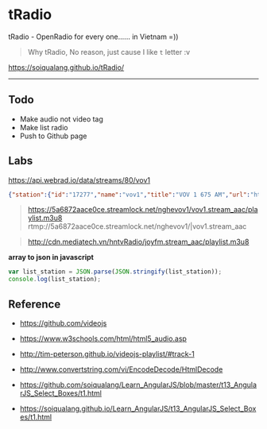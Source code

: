 # tRadio
tRadio - OpenRadio for every one...... in Vietnam =))

> Why tRadio, No reason, just cause I like `t` letter :v

https://soiqualang.github.io/tRadio/

***

## Todo
* Make audio not video tag
* Make list radio
* Push to Github page


## Labs

https://api.webrad.io/data/streams/80/vov1

```json
{"station":{"id":"17277","name":"vov1","title":"VOV 1 675 AM","url":"http:\/\/vov1.vov.vn\/","usePopup":false},"streams":[{"id":206289,"isContainer":true,"mediaType":"HTML","mime":"text\/html","posX":192,"posY":242,"url":"http:\/\/vov1.vov.vn\/"},{"id":333929,"isContainer":true,"mediaType":"HLS","mime":"application\/x-mpegURL","posX":0,"posY":0,"url":"https:\/\/5a6872aace0ce.streamlock.net\/nghevov1\/vov1.stream_aac\/playlist.m3u8"},{"id":335958,"isContainer":true,"mediaType":"Flash","mime":"audio\/mp4","posX":0,"posY":0,"url":"rtmp:\/\/5a6872aace0ce.streamlock.net\/nghevov1\/|vov1.stream_aac"}]}
```

> https://5a6872aace0ce.streamlock.net/nghevov1/vov1.stream_aac/playlist.m3u8
> rtmp://5a6872aace0ce.streamlock.net/nghevov1/|vov1.stream_aac

> http://cdn.mediatech.vn/hntvRadio/joyfm.stream_aac/playlist.m3u8

**array to json in javascript**
```js
var list_station = JSON.parse(JSON.stringify(list_station));
console.log(list_station);
```

## Reference
* https://github.com/videojs
* https://www.w3schools.com/html/html5_audio.asp
* http://tim-peterson.github.io/videojs-playlist/#track-1
* http://www.convertstring.com/vi/EncodeDecode/HtmlDecode

* https://github.com/soiqualang/Learn_AngularJS/blob/master/t13_AngularJS_Select_Boxes/t1.html
* https://soiqualang.github.io/Learn_AngularJS/t13_AngularJS_Select_Boxes/t1.html
